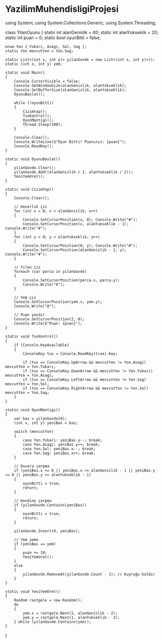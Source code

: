# YazilimMuhendisligiProjesi

using System;
using System.Collections.Generic;
using System.Threading;

class YilanOyunu
{
    static int alanGenislik = 40;
    static int alanYukseklik = 20;
    static int puan = 0;
    static bool oyunBitti = false;

    enum Yon { Yukari, Asagi, Sol, Sag };
    static Yon mevcutYon = Yon.Sag;

    static List<(int x, int y)> yilanGovde = new List<(int x, int y)>();
    static (int x, int y) yem;

    static void Main()
    {
        Console.CursorVisible = false;
        Console.SetWindowSize(alanGenislik, alanYukseklik);
        Console.SetBufferSize(alanGenislik, alanYukseklik);
        OyunuBaslat();

        while (!oyunBitti)
        {
            CizimYap();
            TusKontrol();
            OyunMantigi();
            Thread.Sleep(100);
        }

        Console.Clear();
        Console.WriteLine($"Oyun Bitti! Puanınız: {puan}");
        Console.ReadKey();
    }

    static void OyunuBaslat()
    {
        yilanGovde.Clear();
        yilanGovde.Add((alanGenislik / 2, alanYukseklik / 2));
        YeniYemUret();
    }

    static void CizimYap()
    {
        Console.Clear();

        // Kenarlık çiz
        for (int x = 0; x < alanGenislik; x++)
        {
            Console.SetCursorPosition(x, 0); Console.Write("#");
            Console.SetCursorPosition(x, alanYukseklik - 1); Console.Write("#");
        }
        for (int y = 0; y < alanYukseklik; y++)
        {
            Console.SetCursorPosition(0, y); Console.Write("#");
            Console.SetCursorPosition(alanGenislik - 1, y); Console.Write("#");
        }

        // Yılan çiz
        foreach (var parca in yilanGovde)
        {
            Console.SetCursorPosition(parca.x, parca.y);
            Console.Write("O");
        }

        // Yem çiz
        Console.SetCursorPosition(yem.x, yem.y);
        Console.Write("@");

        // Puan yazdır
        Console.SetCursorPosition(2, 0);
        Console.Write($"Puan: {puan}");
    }

    static void TusKontrol()
    {
        if (Console.KeyAvailable)
        {
            ConsoleKey tus = Console.ReadKey(true).Key;

            if (tus == ConsoleKey.UpArrow && mevcutYon != Yon.Asagi) mevcutYon = Yon.Yukari;
            if (tus == ConsoleKey.DownArrow && mevcutYon != Yon.Yukari) mevcutYon = Yon.Asagi;
            if (tus == ConsoleKey.LeftArrow && mevcutYon != Yon.Sag) mevcutYon = Yon.Sol;
            if (tus == ConsoleKey.RightArrow && mevcutYon != Yon.Sol) mevcutYon = Yon.Sag;
        }
    }

    static void OyunMantigi()
    {
        var bas = yilanGovde[0];
        (int x, int y) yeniBas = bas;

        switch (mevcutYon)
        {
            case Yon.Yukari: yeniBas.y--; break;
            case Yon.Asagi: yeniBas.y++; break;
            case Yon.Sol: yeniBas.x--; break;
            case Yon.Sag: yeniBas.x++; break;
        }

        // Duvara çarpma
        if (yeniBas.x <= 0 || yeniBas.x >= alanGenislik - 1 || yeniBas.y <= 0 || yeniBas.y >= alanYukseklik - 1)
        {
            oyunBitti = true;
            return;
        }

        // Kendine çarpma
        if (yilanGovde.Contains(yeniBas))
        {
            oyunBitti = true;
            return;
        }

        yilanGovde.Insert(0, yeniBas);

        // Yem yeme
        if (yeniBas == yem)
        {
            puan += 10;
            YeniYemUret();
        }
        else
        {
            yilanGovde.RemoveAt(yilanGovde.Count - 1); // Kuyruğu kaldır
        }
    }

    static void YeniYemUret()
    {
        Random rastgele = new Random();
        do
        {
            yem.x = rastgele.Next(1, alanGenislik - 2);
            yem.y = rastgele.Next(1, alanYukseklik - 2);
        } while (yilanGovde.Contains(yem));
    }
}

       
